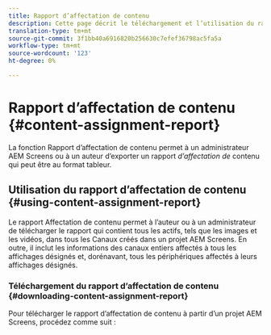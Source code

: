 ```yaml
---
title: Rapport d’affectation de contenu
description: Cette page décrit le téléchargement et l’utilisation du rapport d’affectation de contenu.
translation-type: tm+mt
source-git-commit: 3f1bb40a6916820b256630c7efef36798ac5fa5a
workflow-type: tm+mt
source-wordcount: '123'
ht-degree: 0%

---
```



# Rapport d’affectation de contenu {#content-assignment-report}

La fonction Rapport d’affectation de contenu permet à un administrateur AEM Screens ou à un auteur d’exporter un rapport *d’affectation de* contenu qui peut être au format tableur.

## Utilisation du rapport d’affectation de contenu {#using-content-assignment-report}

Le rapport Affectation de contenu permet à l’auteur ou à un administrateur de télécharger le rapport qui contient tous les actifs, tels que les images et les vidéos, dans tous les Canaux créés dans un projet AEM Screens. En outre, il inclut les informations des canaux entiers affectés à tous les affichages désignés et, dorénavant, tous les périphériques affectés à leurs affichages désignés.

### Téléchargement du rapport d’affectation de contenu {#downloading-content-assignment-report}

Pour télécharger le rapport d’affectation de contenu à partir d’un projet AEM Screens, procédez comme suit :


